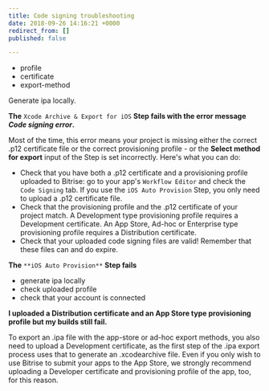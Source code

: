 ```yaml
---
title: Code signing troubleshooting
date: 2018-09-26 14:16:21 +0000
redirect_from: []
published: false

---
```

* profile
* certificate
* export-method

Generate ipa locally. 

**The** `Xcode Archive & Export for iOS` **Step fails with the error message _Code signing error_.**

Most of the time, this error means your project is missing either the correct .p12 certificate file or the correct provisioning profile - or the **Select method for export** input of the Step is set incorrectly. Here's what you can do:

* Check that you have both a .p12 certificate and a provisioning profile uploaded to Bitrise: go to your app's `Workflow Editor` and check the `Code Signing` tab. If you use the `iOS Auto Provision` Step, you only need to upload a .p12 certificate file.
* Check that the provisioning profile and the .p12 certificate of your project match. A Development type provisioning profile requires a Development certificate. An App Store, Ad-hoc or Enterprise type provisioning profile requires a Distribution certificate.
* Check that your uploaded code signing files are valid! Remember that these files can and do expire. 

**The** `**iOS Auto Provision**` **Step fails**

* generate ipa locally
* check uploaded profile
* check that your account is connected 

**I uploaded a Distribution certificate and an App Store type provisioning profile but my builds still fail.**

To export an .ipa file with the app-store or ad-hoc export methods, you also need to upload a Development certificate, as the first step of the .ipa export process uses that to generate an .xcodearchive file. Even if you only wish to use Bitrise to submit your apps to the App Store, we strongly recommend uploading a Developer certificate and provisioning profile of the app, too, for this reason.